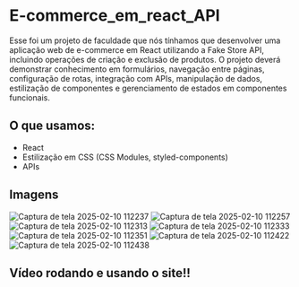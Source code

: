 # E-commerce_em_react_API

Esse foi um projeto de faculdade que nós tínhamos que desenvolver uma aplicação web de 
e-commerce em React utilizando a Fake Store API, incluindo operações de criação e exclusão de 
produtos. O projeto deverá demonstrar conhecimento em formulários, navegação entre páginas, 
configuração de rotas, integração com APIs, manipulação de dados, estilização de componentes e 
gerenciamento de estados em componentes funcionais.

## O que usamos:

- React
- Estilização em CSS (CSS Modules, styled-components)
- APIs

## Imagens 

![Captura de tela 2025-02-10 112237](https://github.com/user-attachments/assets/f693f8b2-04e5-4939-8b05-397df37f6bdf)
![Captura de tela 2025-02-10 112257](https://github.com/user-attachments/assets/b36b701f-8552-41ea-935f-69c7a26f0388)
![Captura de tela 2025-02-10 112313](https://github.com/user-attachments/assets/58c4d369-0b57-4a6f-b119-0260e8771af1)
![Captura de tela 2025-02-10 112333](https://github.com/user-attachments/assets/5386b92e-9c96-43d2-93a2-46c895c6f4b2)
![Captura de tela 2025-02-10 112351](https://github.com/user-attachments/assets/194a4cc8-3b1b-4e75-bed0-e6aa4b700543)
![Captura de tela 2025-02-10 112422](https://github.com/user-attachments/assets/fcfd7aed-997a-49a6-b96f-bf65f677184b)
![Captura de tela 2025-02-10 112438](https://github.com/user-attachments/assets/0f9ac2eb-bf43-42c9-8158-f3a0f68a9800)

## Vídeo rodando e usando o site!!
